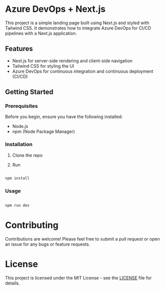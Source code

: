 # Azure DevOps + Next.js

This project is a simple landing page built using Next.js and styled with Tailwind CSS. It demonstrates how to integrate Azure DevOps for CI/CD pipelines with a Next.js application.

## Features

- Next.js for server-side rendering and client-side navigation
- Tailwind CSS for styling the UI
- Azure DevOps for continuous integration and continuous deployment (CI/CD)

## Getting Started

### Prerequisites

Before you begin, ensure you have the following installed:

- Node.js
- npm (Node Package Manager)

### Installation

1. Clone the repo

2. Run

```bash

npm install

```

### Usage

```bash

npm run dev

```

# Contributing

Contributions are welcome! Please feel free to submit a pull request or open an issue for any bugs or feature requests.

# License

This project is licensed under the MIT License - see the [LICENSE](./License) file for details.
